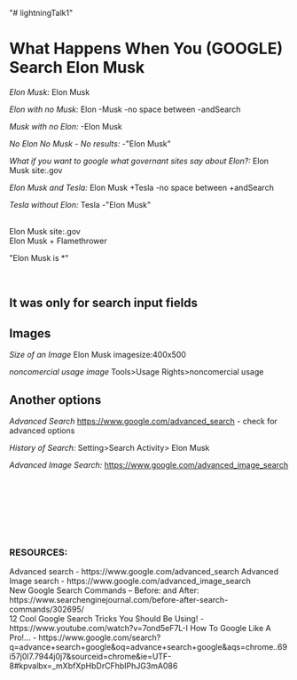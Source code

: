 "# lightningTalk1" 


<h1>What Happens When You (GOOGLE) Search Elon Musk</h1>

<i> </i>
<i>Elon Musk: </i>
Elon Musk

<i>Elon with no Musk: </i>
Elon -Musk   -no space between -andSearch

<i>Musk with no Elon: </i>
-Elon Musk

<i>No Elon No Musk - No results: </i>
-"Elon Musk"

<i>What if you want to google what governant sites say about Elon?: </i>
Elon Musk site:.gov

<i>Elon Musk and Tesla: </i>
Elon Musk +Tesla -no space between +andSearch

<i>Tesla without Elon: </i>
Tesla -"Elon Musk"

<br>
Elon Musk site:.gov

</br>
Elon Musk + Flamethrower
</br>

"Elon Musk is *"

<br>
<h2>It was only for search input fields</h2>

<h2>Images</h2>

<i>Size of an Image</i>
Elon Musk imagesize:400x500

<i> noncomercial usage image</i>
Tools>Usage Rights>noncomercial usage

<h2>Another options</h2>

<i>Advanced Search</i> https://www.google.com/advanced_search 
    - check for advanced options

<i>History of Search: </i> Setting>Search Activity> Elon Musk

<i>Advanced Image Search: </i> https://www.google.com/advanced_image_search

<br>
<br>
<br>
<br>
<br>
<br>

    






<h3>RESOURCES: </h3>
Advanced search - https://www.google.com/advanced_search 
Advanced Image search - https://www.google.com/advanced_image_search
<br>
New Google Search Commands – Before: and After: https://www.searchenginejournal.com/before-after-search-commands/302695/
<br>
12 Cool Google Search Tricks You Should Be Using! - https://www.youtube.com/watch?v=7ond5eF7L-I
How To Google Like A Pro!... - https://www.google.com/search?q=advance+search+google&oq=advance+search+google&aqs=chrome..69i57j0l7.7944j0j7&sourceid=chrome&ie=UTF-8#kpvalbx=_mXbfXpHbDrCFhbIPhJG3mA086


